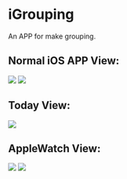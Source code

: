 # iGrouping
An APP for make grouping.

## Normal iOS APP View:

![](http://a2.mzstatic.com/us/r30/Purple5/v4/4f/67/e1/4f67e1fb-d5bc-0839-48f1-4f54ce61b325/screen322x572.jpeg)
![](http://a5.mzstatic.com/us/r30/Purple6/v4/7d/c8/16/7dc816a2-2fd9-6abd-5044-738f4ca5627b/screen322x572.jpeg)

## Today View:

![](http://a1.mzstatic.com/us/r30/Purple7/v4/32/2f/07/322f07f6-a749-7757-8df2-3a0dcc002f7b/screen322x572.jpeg)

## AppleWatch View:

![](http://a4.mzstatic.com/us/r30/Purple5/v4/9f/93/64/9f936485-35b6-a2b8-abef-aa14e4d2f894/screen390x390.jpeg)
![](http://a1.mzstatic.com/us/r30/Purple5/v4/09/0d/7f/090d7f1b-1d25-ccaa-e645-2f08d1d1ba9d/screen390x390.jpeg)
